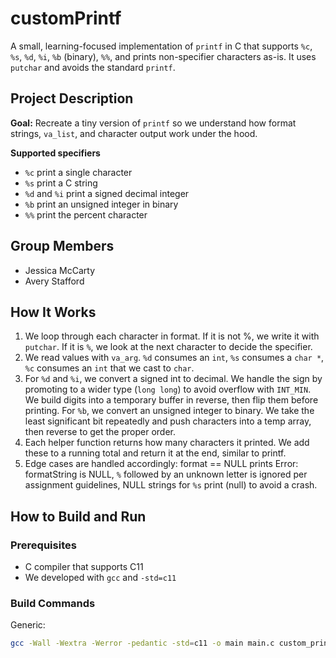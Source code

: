 # customPrintf

A small, learning-focused implementation of `printf` in C that supports `%c`, `%s`, `%d`, `%i`, `%b` (binary), `%%`, and prints non-specifier characters as-is. It uses `putchar` and avoids the standard `printf`.


## Project Description

**Goal:** Recreate a tiny version of `printf` so we understand how format strings, `va_list`, and character output work under the hood.

**Supported specifiers**
- `%c` print a single character
- `%s` print a C string
- `%d` and `%i` print a signed decimal integer
- `%b` print an unsigned integer in binary
- `%%` print the percent character

## Group Members

- Jessica McCarty
- Avery Stafford

## How It Works

1. We loop through each character in format. If it is not %, we write it with `putchar`. If it is `%`, we look at the next character to decide the specifier.
2. We read values with `va_arg`. `%d` consumes an `int`, `%s` consumes a `char *`, `%c` consumes an `int` that we cast to `char`.
3. For `%d` and `%i`, we convert a signed int to decimal. We handle the sign by promoting to a wider type (`long long`) to avoid overflow with `INT_MIN`. We build digits into a temporary buffer in reverse, then flip them before printing. For `%b`, we convert an unsigned integer to binary. We take the least significant bit repeatedly and push characters into a temp array, then reverse to get the proper order.
4. Each helper function returns how many characters it printed. We add these to a running total and return it at the end, similar to printf.
5. Edge cases are handled accordingly: format == NULL prints Error: formatString is NULL, `%` followed by an unknown letter is ignored per assignment guidelines, NULL strings for `%s` print (null) to avoid a crash.

## How to Build and Run

### Prerequisites
- C compiler that supports C11
- We developed with `gcc` and `-std=c11`

### Build Commands

Generic:
```bash
gcc -Wall -Wextra -Werror -pedantic -std=c11 -o main main.c custom_printf.c
